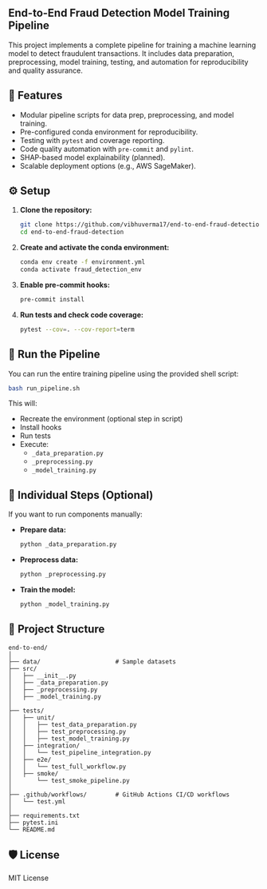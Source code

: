 ## End-to-End Fraud Detection Model Training Pipeline

This project implements a complete pipeline for training a machine learning model to detect fraudulent transactions. It includes data preparation, preprocessing, model training, testing, and automation for reproducibility and quality assurance.

## 🚀 Features

- Modular pipeline scripts for data prep, preprocessing, and model training.
- Pre-configured conda environment for reproducibility.
- Testing with `pytest` and coverage reporting.
- Code quality automation with `pre-commit` and `pylint`.
- SHAP-based model explainability (planned).
- Scalable deployment options (e.g., AWS SageMaker).

## ⚙️ Setup

1. **Clone the repository:**

   ```bash
   git clone https://github.com/vibhuverma17/end-to-end-fraud-detection.git
   cd end-to-end-fraud-detection
   ```

2. **Create and activate the conda environment:**

   ```bash
   conda env create -f environment.yml
   conda activate fraud_detection_env
   ```

3. **Enable pre-commit hooks:**

   ```bash
   pre-commit install
   ```

4. **Run tests and check code coverage:**

   ```bash
   pytest --cov=. --cov-report=term
   ```

## 🚦 Run the Pipeline

You can run the entire training pipeline using the provided shell script:

```bash
bash run_pipeline.sh
```

This will:
- Recreate the environment (optional step in script)
- Install hooks
- Run tests
- Execute:
  - `_data_preparation.py`
  - `_preprocessing.py`
  - `_model_training.py`

## 🧪 Individual Steps (Optional)

If you want to run components manually:

- **Prepare data:**

  ```bash
  python _data_preparation.py
  ```

- **Preprocess data:**

  ```bash
  python _preprocessing.py
  ```

- **Train the model:**

  ```bash
  python _model_training.py
  ```

## 📂 Project Structure

```
end-to-end/
│
├── data/                     # Sample datasets
├── src/
│   ├── __init__.py
│   ├── _data_preparation.py
│   ├── _preprocessing.py
│   ├── _model_training.py
│
├── tests/
│   ├── unit/
│   │   ├── test_data_preparation.py
│   │   ├── test_preprocessing.py
│   │   ├── test_model_training.py
│   ├── integration/
│   │   └── test_pipeline_integration.py
│   ├── e2e/
│   │   └── test_full_workflow.py
│   ├── smoke/
│       └── test_smoke_pipeline.py
│
├── .github/workflows/        # GitHub Actions CI/CD workflows
│   └── test.yml
│
├── requirements.txt
├── pytest.ini
└── README.md
```

## 🛡️ License

MIT License
